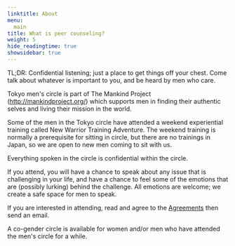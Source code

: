 ```yaml
---
linktitle: About
menu:
  main
title: What is peer counseling?
weight: 5
hide_readingtime: true
showsidebar: true
---
```


TL;DR: Confidential listening; just a place to get things off your chest.
Come talk about whatever is important to you, and be heard by men who
care.

Tokyo men's circle is part of The Mankind Project
(http://mankindproject.org/) which supports men in finding their
authentic selves and living their mission in the world.

Some of the men in the Tokyo circle have attended a weekend
experiential training called New Warrior Training Adventure.  The
weekend training is normally a prerequisite for sitting in circle, but
there are no trainings in Japan, so we are open to new men coming to
sit with us.


Everything spoken in the circle is confidential within the circle.  

If you attend, you will have a chance to speak about any issue that is
challenging in your life, and have a chance to feel some of the
emotions that are (possibly lurking) behind the challenge. All
emotions are welcome; we create a safe space for men to speak.

If you are interested in attending, read and agree to the
[Agreements](/agreements) then send an email.



A co-gender circle is available for women and/or men who have attended
the men's circle for a while.
